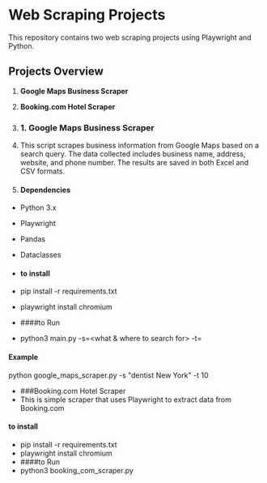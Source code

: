 # Web Scraping Projects 
This repository contains two web scraping projects using Playwright and Python.
## Projects Overview

1. **Google Maps Business Scraper**
2. **Booking.com Hotel Scraper**

3. ### 1. Google Maps Business Scraper
4. This script scrapes business information from Google Maps based on a search query. The data collected includes business name, address, website, and phone number. The results are saved in both Excel and CSV formats.
5. #### Dependencies

- Python 3.x
- Playwright
- Pandas
- Dataclasses
- #### to install
- pip install -r requirements.txt
-  playwright install chromium

-  ####to Run
-  python3 main.py -s=<what & where to search for> -t=<how many>
 #### Example
 python google_maps_scraper.py -s "dentist New York" -t 10
 
-  ###Booking.com Hotel Scraper
-  This is simple scraper that uses Playwright to extract data from Booking.com
#### to install
- pip install -r requirements.txt
-  playwright install chromium
-  ####to Run
-  python3 booking_com_scraper.py

 
